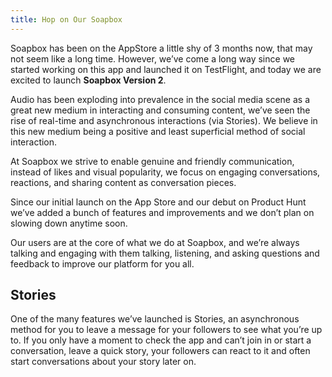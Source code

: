 ```yaml
---
title: Hop on Our Soapbox
---
```


Soapbox has been on the AppStore a little shy of 3 months now, that may not seem like a long time. However, we’ve come a long way since we started working on this app and launched it on TestFlight, and today we are excited to launch **Soapbox Version 2**.

Audio has been exploding into prevalence in the social media scene as a great new medium in interacting and consuming content, we’ve seen the rise of real-time and asynchronous interactions (via Stories). We believe in this new medium being a positive and least superficial method of social interaction.

At Soapbox we strive to enable genuine and friendly communication, instead of likes and visual popularity, we focus on engaging conversations, reactions, and sharing content as conversation pieces.

Since our initial launch on the App Store and our debut on Product Hunt we’ve added a bunch of features and improvements and we don’t plan on slowing down anytime soon.

Our users are at the core of what we do at Soapbox, and we’re always talking and engaging with them talking, listening, and asking questions and feedback to improve our platform for you all.

## Stories

One of the many features we’ve launched is Stories, an asynchronous method for you to leave a message for your followers to see what you’re up to. If you only have a moment to check the app and can’t join in or start a conversation, leave a quick story, your followers can react to it and often start conversations about your story later on.
